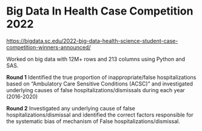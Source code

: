 # Big Data In Health Case Competition 2022

https://bigdata.sc.edu/2022-big-data-health-science-student-case-competition-winners-announced/

Worked on big data with 12M+ rows and 213 columns using Python and SAS. 

**Round 1**
Identified the true proportion of inappropriate/false hospitalizations based on “Ambulatory Care Sensitive Conditions (ACSC)” and investigated underlying causes of false hospitalizations/dismissals during each year (2016-2020)

**Round 2**
Investigated any underlying cause of false hospitalizations/dismissal and identified the correct factors responsible for the systematic bias of mechanism of False hospitalizations/dismissal.

